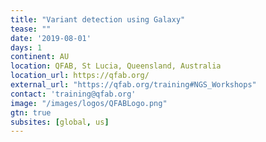 ```yaml
---
title: "Variant detection using Galaxy" 
tease: ""
date: '2019-08-01'
days: 1
continent: AU
location: QFAB, St Lucia, Queensland, Australia
location_url: https://qfab.org/
external_url: "https://qfab.org/training#NGS_Workshops"
contact: 'training@qfab.org'
image: "/images/logos/QFABLogo.png"
gtn: true
subsites: [global, us]
---
```


